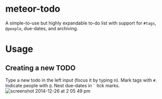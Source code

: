 meteor-todo
===========

A simple-to-use but highly expandable to-do list with support for `#tags`, `@people`, due-dates, and archiving.

# Usage
## Creating a new TODO 
Type a new todo in the left input (focus it by typing <kbd>n</kbd>). Mark tags with `#`. Indicate people with `@`. Nest due-dates in `` ` `` tick marks.
![screenshot 2014-12-26 at 2 05 49 pm](https://cloud.githubusercontent.com/assets/693511/5558955/60b94214-8d08-11e4-8104-f367b351d96c.png)

